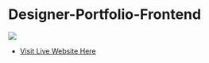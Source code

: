 # Designer-Portfolio-Frontend
<img src="https://pbs.twimg.com/media/Fw72tysXgAcp9EO?format=jpg&name=900x900">

- [Visit Live Website Here](https://designer-portfolio-weld.vercel.app/)
